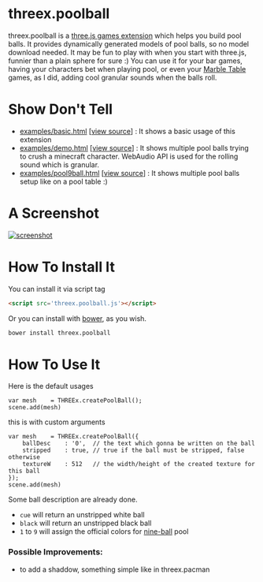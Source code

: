 threex.poolball
===============

threex.poolball is a [three.js games extension](http://www.threejsgames.com/extensions/) which helps you build pool balls. It provides dynamically generated models of pool balls, so no model download needed. It may be fun to play with when you start with three.js, funnier than a plain sphere for sure :) You can use it for your bar games, having  your characters bet when playing pool, or even your [Marble Table](http://jeromeetienne.github.io/marbleTable/) games, as I did, adding cool granular sounds when the balls roll. 

Show Don't Tell
===============
* [examples/basic.html](http://jeromeetienne.github.io/threex.poolball/examples/basic.html)
\[[view source](https://github.com/jeromeetienne/threex.poolball/blob/master/examples/basic.html)\] :
It shows a basic usage of this extension
* [examples/demo.html](http://jeromeetienne.github.io/threex.poolball/examples/demo.html)
\[[view source](https://github.com/jeromeetienne/threex.poolball/blob/master/examples/demo.html)\] :
It shows multiple pool balls trying to crush a minecraft character.
WebAudio API is used for the rolling sound which is granular.
* [examples/pool9ball.html](http://jeromeetienne.github.io/threex.poolball/examples/pool9ball.html)
\[[view source](https://github.com/jeromeetienne/threex.poolball/blob/master/examples/pool9ball.html)\] :
It shows multiple pool balls setup like on a pool table :)

A Screenshot
============
[![screenshot](https://raw.githubusercontent.com/jeromeetienne/threex.poolball/master/examples/images/screenshot-threex-poolball-512x512.jpg)](http://jeromeetienne.github.io/threex.poolball/examples/demo.html)

How To Install It
=================

You can install it via script tag

```html
<script src='threex.poolball.js'></script>
```

Or you can install with [bower](http://bower.io/), as you wish.

```bash
bower install threex.poolball
```

How To Use It
=============

Here is the default usages

```
var mesh	= THREEx.createPoolBall();
scene.add(mesh)
```

this is with custom arguments

```
var mesh	= THREEx.createPoolBall({
	ballDesc	: '0',	// the text which gonna be written on the ball
	stripped	: true,	// true if the ball must be stripped, false otherwise
	textureW	: 512	// the width/height of the created texture for this ball
});
scene.add(mesh)
```

Some ball description are already done.

* ```cue``` will return an unstripped white ball
* ```black``` will return an unstripped black ball
* ```1``` to ```9``` will assign the official colors for [nine-ball](http://en.wikipedia.org/wiki/Nine-ball) pool

### Possible Improvements:
* to add a shaddow, something simple like in threex.pacman
